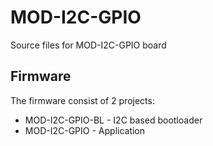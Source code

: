 # MOD-I2C-GPIO
Source files for MOD-I2C-GPIO board

## Firmware
The firmware consist of 2 projects:
* MOD-I2C-GPIO-BL - I2C based bootloader
* MOD-I2C-GPIO - Application
